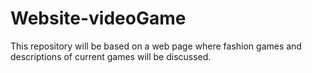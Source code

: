 # Website-videoGame
This repository will be based on a web page where fashion games and descriptions of current games will be discussed.
